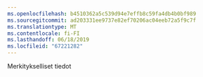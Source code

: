 ```yaml
---
ms.openlocfilehash: b4510362a5c539d94e7effb8c59fa4db4b0bf989
ms.sourcegitcommit: ad203331ee9737e82ef70206ac04eeb72a5f9c7f
ms.translationtype: MT
ms.contentlocale: fi-FI
ms.lasthandoff: 06/18/2019
ms.locfileid: "67221282"
---
```

Merkitykselliset tiedot